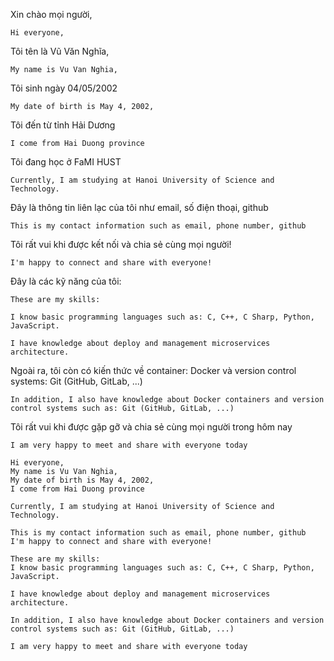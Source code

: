 Xin chào mọi người,

```
Hi everyone,
```

Tôi tên là Vũ Văn Nghĩa,

```
My name is Vu Van Nghia,
```

Tôi sinh ngày 04/05/2002

```
My date of birth is May 4, 2002,
```

Tôi đến từ tỉnh Hải Dương

```
I come from Hai Duong province
```

Tôi đang học ở FaMI HUST

```
Currently, I am studying at Hanoi University of Science and Technology.
```

Đây là thông tin liên lạc của tôi như email, số điện thoại, github

```
This is my contact information such as email, phone number, github
```

Tôi rất vui khi được kết nối và chia sẻ cùng mọi người!

```
I'm happy to connect and share with everyone!
```

Đây là các kỹ năng của tôi:

```
These are my skills:
```

```
I know basic programming languages such as: C, C++, C Sharp, Python, JavaScript.
```

```
I have knowledge about deploy and management microservices architecture.
```

Ngoài ra, tôi còn có kiến thức về container: Docker và version control systems: Git (GitHub, GitLab, ...)

```
In addition, I also have knowledge about Docker containers and version control systems such as: Git (GitHub, GitLab, ...)
```

Tôi rất vui khi được gặp gỡ và chia sẻ cùng mọi người trong hôm nay

```
I am very happy to meet and share with everyone today
```

```
Hi everyone,
My name is Vu Van Nghia,
My date of birth is May 4, 2002,
I come from Hai Duong province

Currently, I am studying at Hanoi University of Science and Technology.

This is my contact information such as email, phone number, github
I'm happy to connect and share with everyone!

These are my skills:
I know basic programming languages such as: C, C++, C Sharp, Python, JavaScript.

I have knowledge about deploy and management microservices architecture.

In addition, I also have knowledge about Docker containers and version control systems such as: Git (GitHub, GitLab, ...)

I am very happy to meet and share with everyone today
```
